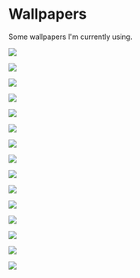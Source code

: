 # Wallpapers

Some wallpapers I'm currently using.


  ![](https://tjhorner.com/wallpapers/Deadpinkie.png)

  ![](https://tjhorner.com/wallpapers/Lyra.png)

  ![](https://tjhorner.com/wallpapers/Octavia.png)

  ![](https://tjhorner.com/wallpapers/Octavia2.jpeg)

  ![](https://tjhorner.com/wallpapers/RD.png)

  ![](https://tjhorner.com/wallpapers/RDAnthro.png)

  ![](https://tjhorner.com/wallpapers/Twi.png)

  ![](https://tjhorner.com/wallpapers/Vinyl.jpeg)

  ![](https://tjhorner.com/wallpapers/Vinyl2.png)

  ![](https://tjhorner.com/wallpapers/Vinyl3.jpg)

  ![](https://tjhorner.com/wallpapers/Vinyl4.png)

  ![](https://tjhorner.com/wallpapers/Vinyl5.png)

  ![](https://tjhorner.com/wallpapers/VinylAnthro.png)

  ![](https://tjhorner.com/wallpapers/VinylxOctavia.png)

  ![](https://tjhorner.com/wallpapers/VinylxOctavia2.png)

